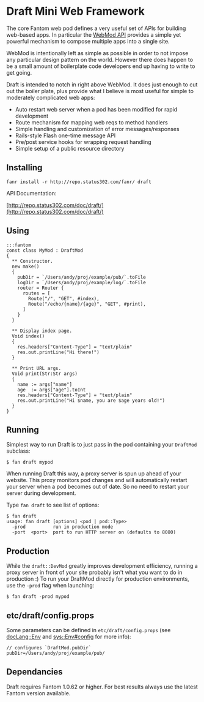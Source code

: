 # Draft Mini Web Framework

The core Fantom web pod defines a very useful set of APIs for building web-based
apps. In particular the [WebMod API](http://fantom.org/doc/web/pod-doc.html#overview)
provides a simple yet powerful mechanism to compose multiple apps into a
single site.

WebMod is intentionally left as simple as possible in order to not impose any
particular design pattern on the world. However there does happen to be a
small amount of boilerplate code developers end up having to write to get
going.

Draft is intended to notch in right above WebMod. It does just enough to cut
out the boiler plate, plus provide what I believe is most useful for simple to
moderately complicated web apps:

- Auto restart web server when a pod has been modified for rapid development
- Route mechanism for mapping web reqs to method handlers
- Simple handling and customization of error messages/responses
- Rails-style Flash one-time message API
- Pre/post service hooks for wrapping request handling
- Simple setup of a public resource directory

## Installing

    fanr install -r http://repo.status302.com/fanr/ draft

API Documentation:

[http://repo.status302.com/doc/draft/](http://repo.status302.com/doc/draft/)

## Using

    :::fantom
    const class MyMod : DraftMod
    {
      ** Constructor.
      new make()
      {
        pubDir = `/Users/andy/proj/example/pub/`.toFile
        logDir = `/Users/andy/proj/example/log/`.toFile
        router = Router {
          routes = [
            Route("/", "GET", #index),
            Route("/echo/{name}/{age}", "GET", #print),
          ]
        }
      }

      ** Display index page.
      Void index()
      {
        res.headers["Content-Type"] = "text/plain"
        res.out.printLine("Hi there!")
      }

      ** Print URL args.
      Void print(Str:Str args)
      {
        name := args["name"]
        age  := args["age"].toInt
        res.headers["Content-Type"] = "text/plain"
        res.out.printLine("Hi $name, you are $age years old!")
      }
    }

## Running

Simplest way to run Draft is to just pass in the pod containing your
`DraftMod` subclass:

    $ fan draft mypod

When running Draft this way, a proxy server is spun up ahead of your website.
This proxy monitors pod changes and will automatically restart your server
when a pod becomes out of date.  So no need to restart your server during
development.

Type `fan draft` to see list of options:

    $ fan draft
    usage: fan draft [options] <pod | pod::Type>
      -prod          run in production mode
      -port  <port>  port to run HTTP server on (defaults to 8080)

## Production

While the `draft::DevMod` greatly improves development efficiency, running a
proxy server in front of your site probably isn't what you want to do in
production :) To run your DraftMod directly for production environments, use
the `-prod` flag when launching:

    $ fan draft -prod mypod

## etc/draft/config.props

Some parameters can be defined in `etc/draft/config.props` (see
[docLang::Env](http://fantom.org/doc/docLang/Env.html) and
[sys::Env#config](http://fantom.org/doc/sys/Env.html#config) for more info):

    // configures `DraftMod.pubDir`
    pubDir=/Users/andy/proj/example/pub/

## Dependancies

Draft requires Fantom 1.0.62 or higher.  For best results always use
the latest Fantom version available.

